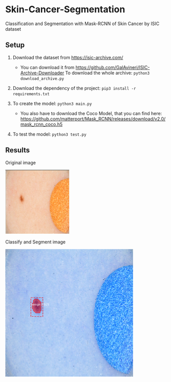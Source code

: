 # Skin-Cancer-Segmentation
Classification and Segmentation with Mask-RCNN of Skin Cancer by ISIC dataset 

## Setup

1) Download the dataset from https://isic-archive.com/ 
    - You can download it from https://github.com/GalAvineri/ISIC-Archive-Downloader 
      To download the whole archive: `python3 download_archive.py`

2) Download the dependency of the project: `pip3 install -r requirements.txt`

3) To create the model: `python3 main.py` 
    - You also have to download the Coco Model, that you can find here: 
    https://github.com/matterport/Mask_RCNN/releases/download/v2.0/mask_rcnn_coco.h5

4) To test the model: `python3 test.py`


## Results

Original image

<img src="https://github.com/0x5eba/Skin-Cancer-Segmentation/blob/master/Nei/git.png" width="200" height="200">

Classify and Segment image

<img src="https://github.com/0x5eba/Skin-Cancer-Segmentation/blob/master/Nei/gitres.png" width="400" height="400">
